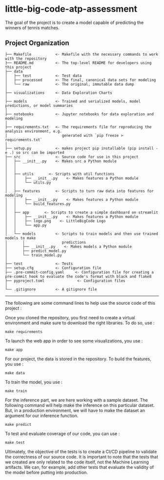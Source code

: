 little-big-code-atp-assessment
==============================

The goal of the project is to create a model capable of predicting the winners of tennis matches.

Project Organization
------------

    ├── Makefile           <- Makefile with the necessary commands to work with the repository
    ├── README.md          <- The top-level README for developers using this project
    ├── data
    │   ├── test           <- Test data
    │   ├── processed      <- The final, canonical data sets for modeling
    │   └── raw            <- The original, immutable data dump
    │
    ├── visualizations     <- Data Exploration Charts
    │
    ├── models             <- Trained and serialized models, model predictions, or model summaries
    │
    ├── notebooks          <- Jupyter notebooks for data exploration and modeling
    │
    ├── requirements.txt   <- The requirements file for reproducing the analysis environment, e.g.
    │                         generated with `pip freeze > requirements.txt`
    │
    ├── setup.py           <- makes project pip installable (pip install -e .) so src can be imported
    ├── src                <- Source code for use in this project
    │   ├── __init__.py    <- Makes src a Python module
    │   │
    │   │
    │   ├── utils       <- Scripts with util functions
    │   │    ├── __init__.py    <- Makes features a Python module 
    │   │    └── utils.py
    │   │
    │   ├── features       <- Scripts to turn raw data into features for modeling
    │   │    ├── __init__.py    <- Makes features a Python module 
    │   │    └── build_features.py
    │   │
    │   ├── app       <- Scripts to create a simple dashboard on streamlit
    │   │    ├── __init__.py    <- Makes features a Python module 
    │   │    ├── logo.png    <- LittleBigCode Logo 
    │   │    └── app.py
    │   │
    │   └── models         <- Scripts to train models and then use trained models to make
    │       │                 predictions
    │       ├── __init__.py    <- Makes models a Python module  
    │       ├── predict_model.py
    │       └── train_model.py
    │
    ├── test               <- Tests
    ├── setup.cfg          <- Configuration file
    ├── .pre-commit-config.yaml     <- Configuration file for creating a pre-commit hook to evaluate the code's format with black and flake8
    ├── pyproject.toml               <- Configuration files
    │
    └── .gitignore         <- A gitignore file


--------

The following are some command lines to help use the source code of this project : 

Once you cloned the repository, you first need to create a virtual environment and make sure to download the right libraries. To do so, use :
```
make requirements
```
To launch the web app in order to see some visualizations, you use : 
```
make app
```
For our project, the data is stored in the repository. To build the features, you use :
```
make data
```
To train the model, you use :
```
make train
```
For the inference part, we are here working with a sample dataset. The following command will help make the inference on this particular dataset. 
But, in a production environment, we will have to make the dataset an argument for our inference function. 
```
make predict
```
To test and evaluate coverage of our code, you can use :
```
make test
```
Ultimately, the objective of the tests is to create a CI/CD pipeline to validate the correctness of our source code. It is important to note that the tests 
that we created are only related to the code itself, not the Machine Learning artifacts. 
We can, for example, add other tests that evaluate the validity of the model before putting into production. 